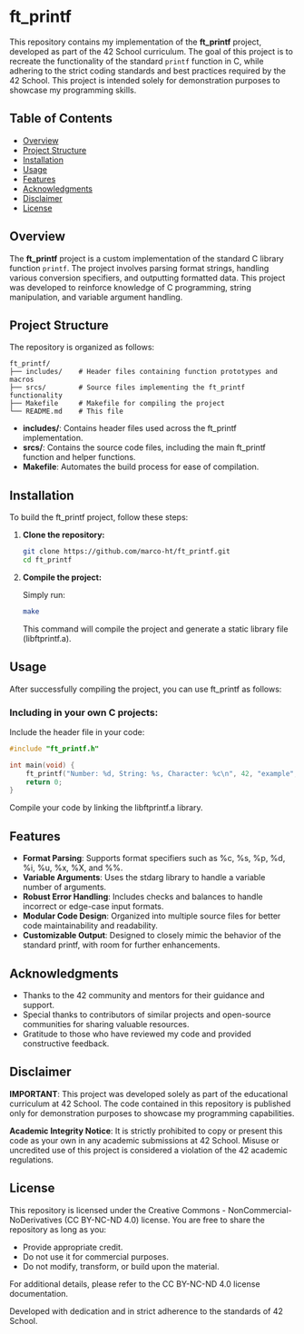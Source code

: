 # ft_printf

This repository contains my implementation of the **ft_printf** project, developed as part of the 42 School curriculum. The goal of this project is to recreate the functionality of the standard `printf` function in C, while adhering to the strict coding standards and best practices required by the 42 School. This project is intended solely for demonstration purposes to showcase my programming skills.

## Table of Contents

- [Overview](#overview)
- [Project Structure](#project-structure)
- [Installation](#installation)
- [Usage](#usage)
- [Features](#features)
- [Acknowledgments](#acknowledgments)
- [Disclaimer](#disclaimer)
- [License](#license)

## Overview

The **ft_printf** project is a custom implementation of the standard C library function `printf`. The project involves parsing format strings, handling various conversion specifiers, and outputting formatted data. This project was developed to reinforce knowledge of C programming, string manipulation, and variable argument handling.

## Project Structure

The repository is organized as follows:

```
ft_printf/
├── includes/    # Header files containing function prototypes and macros
├── srcs/        # Source files implementing the ft_printf functionality
├── Makefile     # Makefile for compiling the project
└── README.md    # This file
```

- **includes/**: Contains header files used across the ft_printf implementation.
- **srcs/**: Contains the source code files, including the main ft_printf function and helper functions.
- **Makefile**: Automates the build process for ease of compilation.

## Installation

To build the ft_printf project, follow these steps:

1. **Clone the repository:**

   ```sh
   git clone https://github.com/marco-ht/ft_printf.git
   cd ft_printf
   ```

2. **Compile the project:**

   Simply run:

   ```sh
   make
   ```

   This command will compile the project and generate a static library file (libftprintf.a).

## Usage

After successfully compiling the project, you can use ft_printf as follows:

### Including in your own C projects:

Include the header file in your code:

```c
#include "ft_printf.h"

int main(void) {
    ft_printf("Number: %d, String: %s, Character: %c\n", 42, "example", 'A');
    return 0;
}
```

Compile your code by linking the libftprintf.a library.

## Features

- **Format Parsing**: Supports format specifiers such as %c, %s, %p, %d, %i, %u, %x, %X, and %%.
- **Variable Arguments**: Uses the stdarg library to handle a variable number of arguments.
- **Robust Error Handling**: Includes checks and balances to handle incorrect or edge-case input formats.
- **Modular Code Design**: Organized into multiple source files for better code maintainability and readability.
- **Customizable Output**: Designed to closely mimic the behavior of the standard printf, with room for further enhancements.

## Acknowledgments

- Thanks to the 42 community and mentors for their guidance and support.
- Special thanks to contributors of similar projects and open-source communities for sharing valuable resources.
- Gratitude to those who have reviewed my code and provided constructive feedback.

## Disclaimer

**IMPORTANT**:
This project was developed solely as part of the educational curriculum at 42 School. The code contained in this repository is published only for demonstration purposes to showcase my programming capabilities.

**Academic Integrity Notice**:
It is strictly prohibited to copy or present this code as your own in any academic submissions at 42 School. Misuse or uncredited use of this project is considered a violation of the 42 academic regulations.

## License

This repository is licensed under the Creative Commons - NonCommercial-NoDerivatives (CC BY-NC-ND 4.0) license. You are free to share the repository as long as you:

- Provide appropriate credit.
- Do not use it for commercial purposes.
- Do not modify, transform, or build upon the material.

For additional details, please refer to the CC BY-NC-ND 4.0 license documentation.

Developed with dedication and in strict adherence to the standards of 42 School.
